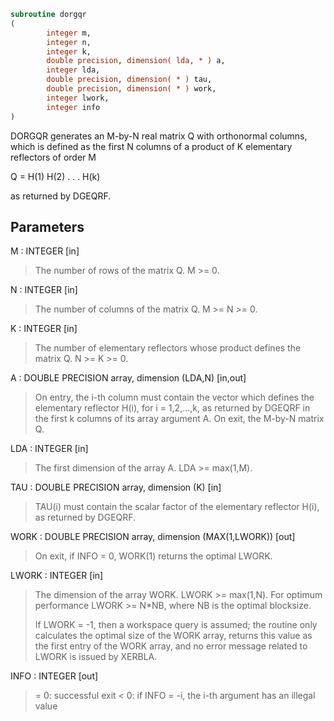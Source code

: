 ```fortran
subroutine dorgqr
(
        integer m,
        integer n,
        integer k,
        double precision, dimension( lda, * ) a,
        integer lda,
        double precision, dimension( * ) tau,
        double precision, dimension( * ) work,
        integer lwork,
        integer info
)
```

DORGQR generates an M-by-N real matrix Q with orthonormal columns,
which is defined as the first N columns of a product of K elementary
reflectors of order M

Q  =  H(1) H(2) . . . H(k)

as returned by DGEQRF.

## Parameters
M : INTEGER [in]
> The number of rows of the matrix Q. M >= 0.

N : INTEGER [in]
> The number of columns of the matrix Q. M >= N >= 0.

K : INTEGER [in]
> The number of elementary reflectors whose product defines the
> matrix Q. N >= K >= 0.

A : DOUBLE PRECISION array, dimension (LDA,N) [in,out]
> On entry, the i-th column must contain the vector which
> defines the elementary reflector H(i), for i = 1,2,...,k, as
> returned by DGEQRF in the first k columns of its array
> argument A.
> On exit, the M-by-N matrix Q.

LDA : INTEGER [in]
> The first dimension of the array A. LDA >= max(1,M).

TAU : DOUBLE PRECISION array, dimension (K) [in]
> TAU(i) must contain the scalar factor of the elementary
> reflector H(i), as returned by DGEQRF.

WORK : DOUBLE PRECISION array, dimension (MAX(1,LWORK)) [out]
> On exit, if INFO = 0, WORK(1) returns the optimal LWORK.

LWORK : INTEGER [in]
> The dimension of the array WORK. LWORK >= max(1,N).
> For optimum performance LWORK >= N*NB, where NB is the
> optimal blocksize.
> 
> If LWORK = -1, then a workspace query is assumed; the routine
> only calculates the optimal size of the WORK array, returns
> this value as the first entry of the WORK array, and no error
> message related to LWORK is issued by XERBLA.

INFO : INTEGER [out]
> = 0:  successful exit
> < 0:  if INFO = -i, the i-th argument has an illegal value
